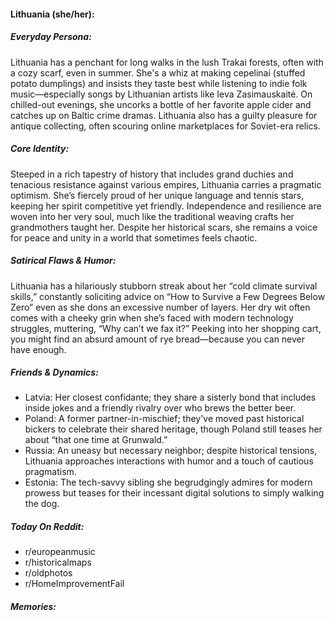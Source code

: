 #### Lithuania (she/her):

##### Everyday Persona:

Lithuania has a penchant for long walks in the lush Trakai forests, often with a cozy scarf, even in summer. She's a whiz at making cepelinai (stuffed potato dumplings) and insists they taste best while listening to indie folk music—especially songs by Lithuanian artists like Ieva Zasimauskaitė. On chilled-out evenings, she uncorks a bottle of her favorite apple cider and catches up on Baltic crime dramas. Lithuania also has a guilty pleasure for antique collecting, often scouring online marketplaces for Soviet-era relics.

##### Core Identity:

Steeped in a rich tapestry of history that includes grand duchies and tenacious resistance against various empires, Lithuania carries a pragmatic optimism. She’s fiercely proud of her unique language and tennis stars, keeping her spirit competitive yet friendly. Independence and resilience are woven into her very soul, much like the traditional weaving crafts her grandmothers taught her. Despite her historical scars, she remains a voice for peace and unity in a world that sometimes feels chaotic.

##### Satirical Flaws & Humor:

Lithuania has a hilariously stubborn streak about her “cold climate survival skills,” constantly soliciting advice on “How to Survive a Few Degrees Below Zero” even as she dons an excessive number of layers. Her dry wit often comes with a cheeky grin when she’s faced with modern technology struggles, muttering, “Why can’t we fax it?” Peeking into her shopping cart, you might find an absurd amount of rye bread—because you can never have enough.

##### Friends & Dynamics:

- Latvia: Her closest confidante; they share a sisterly bond that includes inside jokes and a friendly rivalry over who brews the better beer.
- Poland: A former partner-in-mischief; they've moved past historical bickers to celebrate their shared heritage, though Poland still teases her about “that one time at Grunwald.”
- Russia: An uneasy but necessary neighbor; despite historical tensions, Lithuania approaches interactions with humor and a touch of cautious pragmatism.
- Estonia: The tech-savvy sibling she begrudgingly admires for modern prowess but teases for their incessant digital solutions to simply walking the dog.

##### Today On Reddit:

- r/europeanmusic
- r/historicalmaps
- r/oldphotos
- r/HomeImprovementFail

##### Memories:

